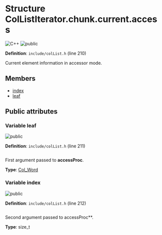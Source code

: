 <a id="struct_col_list_iterator_8chunk_8current_8access"></a>
# Structure ColListIterator.chunk.current.access

![][C++]
![][public]

**Definition**: `include/colList.h` (line 210)

Current element information in accessor mode.



## Members

* [index](struct_col_list_iterator_8chunk_8current_8access.md#struct_col_list_iterator_8chunk_8current_8access_1a6a992d5529f459a44fee58c733255e86)
* [leaf](struct_col_list_iterator_8chunk_8current_8access.md#struct_col_list_iterator_8chunk_8current_8access_1abab4ff04cc14af66e4d42c85f888cfe6)

## Public attributes

<a id="struct_col_list_iterator_8chunk_8current_8access_1abab4ff04cc14af66e4d42c85f888cfe6"></a>
### Variable leaf

![][public]

**Definition**: `include/colList.h` (line 211)

```cpp

```

First argument passed to **accessProc**.





**Type**: [Col\_Word](col_word_8h.md#group__words_1gadb626f9e195212e4fdfba7df154ad043)

<a id="struct_col_list_iterator_8chunk_8current_8access_1a6a992d5529f459a44fee58c733255e86"></a>
### Variable index

![][public]

**Definition**: `include/colList.h` (line 212)

```cpp

```

Second argument passed to accessProc**.





**Type**: size_t

[public]: https://img.shields.io/badge/-public-brightgreen (public)
[C++]: https://img.shields.io/badge/language-C%2B%2B-blue (C++)
[private]: https://img.shields.io/badge/-private-red (private)